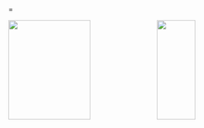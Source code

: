 =<div style="display: flex; justify-content: space-between; width: 100%">
  <img src="https://github-readme-stats.vercel.app/api?username=jhsware&include_all_commits=true&hide=rank&show_icons=true&theme=transparent" style="width: 57%; height: 200px;"/>
  <img src="https://github-readme-stats.vercel.app/api/top-langs/?username=jhsware&langs_count=8&layout=compact&show_icons=true&theme=transparent" style="width: 39%; height: 200px;"/>
</div>
